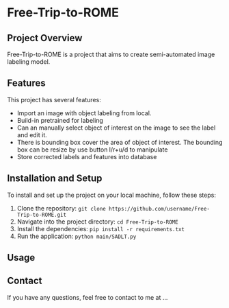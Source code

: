 # Free-Trip-to-ROME

## Project Overview
Free-Trip-to-ROME is a project that aims to create semi-automated image labeling model.

## Features
This project has several features:
  - Import an image with object labeling from local.
  -  Build-in pretrained for labeling
  -  Can an manually select object of interest on the image to see the label and edit it.
  -  There is bounding box cover the area of object of interest. The bounding box can be resize by use button l/r+u/d to manipulate
  -  Store corrected labels and features into database
     
## Installation and Setup
To install and set up the project on your local machine, follow these steps:

1. Clone the repository: `git clone https://github.com/username/Free-Trip-to-ROME.git`
2. Navigate into the project directory: `cd Free-Trip-to-ROME`
3. Install the dependencies: `pip install -r requirements.txt`
4. Run the application: `python main/SADLT.py`

## Usage



## Contact
If you have any questions, feel free to contact to me at ...

